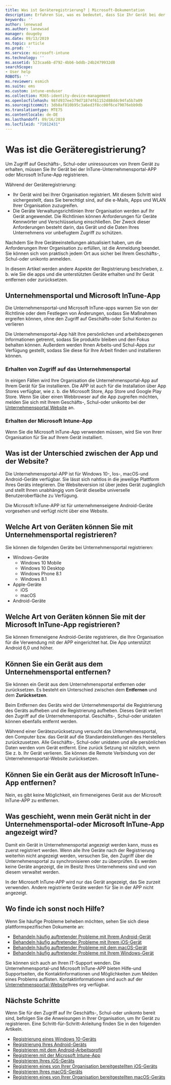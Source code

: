 ```yaml
---
title: Was ist Geräteregistrierung? | Microsoft-Dokumentation
description: Erfahren Sie, was es bedeutet, dass Sie Ihr Gerät bei der Unternehmensportal-und Microsoft InTune-App registrieren.
keywords: ''
author: lenewsad
ms.author: lanewsad
manager: dougeby
ms.date: 09/13/2019
ms.topic: article
ms.prod: ''
ms.service: microsoft-intune
ms.technology: ''
ms.assetid: 523caa6b-d792-4bb6-bddb-24b2479932d8
searchScope:
- User help
ROBOTS: ''
ms.reviewer: esmich
ms.suite: ems
ms.custom: intune-enduser
ms.collection: M365-identity-device-management
ms.openlocfilehash: 98fd937ee379d71874f61152d88ddc94fa5b7a09
ms.sourcegitcommit: 3db8af810b95c3a6ed3f8cc00f6ce79076ebb9db
ms.translationtype: MTE75
ms.contentlocale: de-DE
ms.lasthandoff: 09/16/2019
ms.locfileid: "71012431"
---
```

# <a name="what-is-device-enrollment"></a>Was ist die Geräteregistrierung?
Um Zugriff auf Geschäfts-, Schul-oder uniressourcen von Ihrem Gerät zu erhalten, müssen Sie Ihr Gerät bei der InTune-Unternehmensportal-APP oder Microsoft InTune-App registrieren. 

Während der Geräteregistrierung:

* Ihr Gerät wird bei Ihrer Organisation registriert. Mit diesem Schritt wird sichergestellt, dass Sie berechtigt sind, auf die e-Mails, Apps und WLAN Ihrer Organisation zuzugreifen. 
* Die Geräte Verwaltungsrichtlinien Ihrer Organisation werden auf Ihr Gerät angewendet. Die Richtlinien können Anforderungen für Geräte Kennwörter und Verschlüsselung einschließen. Der Zweck dieser Anforderungen besteht darin, das Gerät und die Daten Ihres Unternehmens vor unbefugtem Zugriff zu schützen.

Nachdem Sie Ihre Geräteeinstellungen aktualisiert haben, um die Anforderungen Ihrer Organisation zu erfüllen, ist die Anmeldung beendet. Sie können sich von praktisch jedem Ort aus sicher bei Ihrem Geschäfts-, Schul-oder unikonto anmelden.  

In diesem Artikel werden andere Aspekte der Registrierung beschrieben, z. b. wie Sie die apps und die unterstützten Geräte erhalten und Ihr Gerät entfernen oder zurücksetzen.  

## <a name="company-portal-and-microsoft-intune-app"></a>Unternehmensportal und Microsoft InTune-App

Die Unternehmensportal-und Microsoft InTune-apps warnen Sie von der Richtlinie oder dem Festlegen von Änderungen, sodass Sie Maßnahmen ergreifen können, ohne den Zugriff auf Geschäfts-oder Schul Konten zu verlieren 

Die Unternehmensportal-App hält Ihre persönlichen und arbeitsbezogenen Informationen getrennt, sodass Sie produktiv bleiben und den Fokus behalten können. Außerdem werden Ihnen Arbeits-und Schul-Apps zur Verfügung gestellt, sodass Sie diese für Ihre Arbeit finden und installieren können.  

### <a name="get-company-portal"></a>Erhalten von Zugriff auf das Unternehmensportal

In einigen Fällen wird Ihre Organisation die Unternehmensportal-App auf Ihrem Gerät für Sie installieren. Die APP ist auch für die Installation über App Stores verfügbar, wie z. b. die Microsoft Store, App Store und Google Play Store. Wenn Sie über einen Webbrowser auf die App zugreifen möchten, melden Sie sich mit Ihrem Geschäfts-, Schul-oder unikonto bei der [Unternehmensportal Website](https://go.microsoft.com/fwlink/?linkid=2010980) an.  

### <a name="get-microsoft-intune-app"></a>Erhalten der Microsoft Intune-App

Wenn Sie die Microsoft InTune-App verwenden müssen, wird Sie von Ihrer Organisation für Sie auf Ihrem Gerät installiert.  

## <a name="whats-the-difference-between-the-apps-and-the-website"></a>Was ist der Unterschied zwischen der App und der Website?
Die Unternehmensportal-APP ist für Windows 10-, Ios-, macOS-und Android-Geräte verfügbar. Sie lässt sich nahtlos in die jeweilige Plattform Ihres Geräts integrieren. Die Websiteversion ist über jedes Gerät zugänglich und stellt Ihnen unabhängig vom Gerät dieselbe universelle Benutzeroberfläche zu Verfügung. 

Die Microsoft InTune-APP ist für unternehmenseigene Android-Geräte vorgesehen und verfügt nicht über eine Website.  

## <a name="what-kind-of-devices-can-you-enroll-with-company-portal"></a>Welche Art von Geräten können Sie mit Unternehmensportal registrieren?
Sie können die folgenden Geräte bei Unternehmensportal registrieren:  

- Windows-Geräte
  - Windows 10 Mobile
  - Windows 10 Desktop
  - Windows Phone 8.1
  - Windows 8.1
- Apple-Geräte
    - iOS
    - macOS
- Android-Geräte


## <a name="what-kind-of-devices-can-you-enroll-with-the-microsoft-intune-app"></a>Welche Art von Geräten können Sie mit der Microsoft InTune-App registrieren?  
Sie können firmeneigene Android-Geräte registrieren, die Ihre Organisation für die Verwendung mit der APP eingerichtet hat. Die App unterstützt Android 6,0 und höher. 

## <a name="can-you-remove-a-device-from-the-company-portal"></a>Können Sie ein Gerät aus dem Unternehmensportal entfernen?
Sie können ein Gerät aus dem Unternehmensportal entfernen oder zurücksetzen. Es besteht ein Unterschied zwischen dem **Entfernen** und dem **Zurücksetzen**.

Beim Entfernen des Geräts wird der Unternehmensportal die Registrierung des Geräts aufheben und die Registrierung aufheben. Dieses Gerät verliert den Zugriff auf die Unternehmensportal. Geschäfts-, Schul-oder unidaten können ebenfalls entfernt werden. 

Während einer Gerätezurücksetzung versucht das Unternehmensportal, den Computer bzw. das Gerät auf die Standardeinstellungen des Herstellers zurückzusetzen. Alle Geschäfts-, Schul-oder unidaten und alle persönlichen Daten werden vom Gerät entfernt. Eine zurück Setzung ist nützlich, wenn Sie z. b. Ihr Gerät verlieren. Sie können die Remote Verbindung von der Unternehmensportal-Website zurücksetzen.  

## <a name="can-you-remove-a-device-from-the-microsoft-intune-app"></a>Können Sie ein Gerät aus der Microsoft InTune-App entfernen?
Nein, es gibt keine Möglichkeit, ein firmeneigenes Gerät aus der Microsoft InTune-APP zu entfernen.  

## <a name="what-if-i-cant-see-my-device-in-the-company-portal-or-microsoft-intune-app"></a>Was geschieht, wenn mein Gerät nicht in der Unternehmensportal-oder Microsoft InTune-App angezeigt wird?
Damit ein Gerät in Unternehmensportal angezeigt werden kann, muss es zuerst registriert werden. Wenn alle Ihre Geräte nach der Registrierung weiterhin nicht angezeigt werden, versuchen Sie, den Zugriff über die Unternehmensportal zu synchronisieren oder zu überprüfen. Es werden keine Geräte angezeigt, die im Besitz Ihres Unternehmens sind und von diesem verwaltet werden.

In der Microsoft InTune-APP wird nur das Gerät angezeigt, das Sie zurzeit verwenden. Andere registrierte Geräte werden für Sie in der APP nicht angezeigt.  

## <a name="where-else-can-i-go-for-help"></a>Wo finde ich sonst noch Hilfe?  
Wenn Sie häufige Probleme beheben möchten, sehen Sie sich diese plattformspezifischen Dokumente an:  

- [Behandeln häufig auftretender Probleme mit Ihrem Android-Gerät](check-compliance-on-your-device-android.md)  
- [Behandeln häufig auftretender Probleme mit Ihrem iOS-Gerät](troubleshoot-your-device-ios.md)
- [Behandeln häufig auftretender Probleme mit dem macOS-Gerät](troubleshoot-your-device-macos.md)
- [Behandeln häufig auftretender Probleme mit Ihrem Windows-Gerät](troubleshoot-your-device-windows.md)

Sie können sich auch an Ihren IT-Support wenden. Die Unternehmensportal-und Microsoft InTune-APP bieten Hilfe-und Supportseiten, die Kontaktinformationen und Möglichkeiten zum Melden eines Problems auflisten. Kontaktinformationen sind auch auf der [Unternehmensportal-Website](https://go.microsoft.com/fwlink/?linkid=2010980)Ihres org verfügbar.  

## <a name="next-steps"></a>Nächste Schritte  

Wenn Sie für den Zugriff auf Ihr Geschäfts-, Schul-oder unikonto bereit sind, befolgen Sie die Anweisungen in Ihrer Organisation, um Ihr Gerät zu registrieren. Eine Schritt-für-Schritt-Anleitung finden Sie in den folgenden Artikeln.

* [Registrierung eines Windows 10-Geräts](enroll-windows-10-device.md)
* [Registrierung Ihres Android-Geräts](enroll-device-android-company-portal.md)
* [Registrieren mit dem Android-Arbeitsprofil](enroll-device-android-work-profile.md)
* [Registrieren mit der Microsoft Intune-App](enroll-device-android-microsoft-intune-app.md)
* [Registrieren Ihres iOS-Geräts](enroll-your-device-in-intune-ios.md)
* [Registrieren eines von Ihrer Organisation bereitgestellten iOS-Geräts](enroll-your-device-dep-ios.md)
* [Registrieren Ihres macOS-Geräts](enroll-your-device-in-intune-macos-cp.md)
* [Registrieren eines von Ihrer Organisation bereitgestellten macOS-Geräts](enroll-company-device-macos.md)


